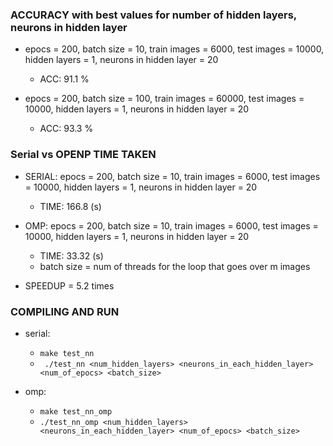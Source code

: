 ### ACCURACY with best values for number of hidden layers, neurons in hidden layer

* epocs = 200, batch size = 10, train images = 6000, test images = 10000, hidden layers = 1, neurons in hidden layer = 20
  * ACC: 91.1 %

* epocs = 200, batch size = 100, train images = 60000, test images = 10000, hidden layers = 1, neurons in hidden layer = 20 
  * ACC: 93.3 %


### Serial vs OPENP TIME TAKEN

* SERIAL: epocs = 200, batch size = 10, train images = 6000, test images = 10000, hidden layers = 1, neurons in hidden layer = 20
    * TIME: 166.8 (s)

* OMP: epocs = 200, batch size = 10, train images = 6000, test images = 10000, hidden layers = 1, neurons in hidden layer = 20
  * TIME: 33.32 (s)
  * batch size = num of threads for the loop that goes over m images

* SPEEDUP = 5.2 times


### COMPILING AND RUN

* serial: 
  * ```make test_nn```
  * ``` ./test_nn <num_hidden_layers> <neurons_in_each_hidden_layer> <num_of_epocs> <batch_size>```

* omp:
  * ```make test_nn_omp```
  * ```./test_nn_omp <num_hidden_layers> <neurons_in_each_hidden_layer> <num_of_epocs> <batch_size>```